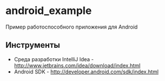 android_example
===============

Пример работоспособного приложения для Android

## Инструменты
* Среда разработки IntelliJ Idea - http://www.jetbrains.com/idea/download/index.html
* Android SDK - http://developer.android.com/sdk/index.html

